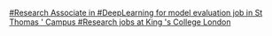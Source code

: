 [#Research Associate in #DeepLearning for model evaluation job in St Thomas ' Campus   #Research jobs at King 's College London ](https://qi.tc/qi/7217)